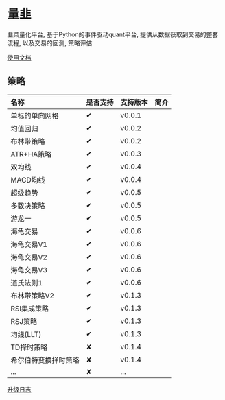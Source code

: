 量韭
===============
韭菜量化平台, 基于Python的事件驱动quant平台, 提供从数据获取到交易的整套流程, 以及交易的回测, 策略评估

[使用文档](docs/0-1.introduction.md)

策略
--------------------

| 名称         | 是否支持     | 支持版本   | 简介  |
|:-----------|:---------|:-------|:----|
| 单标的单向网格    | &#10004; | v0.0.1 |     |
| 均值回归       | &#10004; | v0.0.2 ||
| 布林带策略      | &#10004; | v0.0.2 ||
| ATR+HA策略   | &#10004; | v0.0.3 ||
| 双均线        | &#10004; | v0.0.4 ||
| MACD均线     | &#10004; | v0.0.4 ||
| 超级趋势       | &#10004; | v0.0.5 ||
| 多数决策略      | &#10004; | v0.0.5 ||
| 游龙一        | &#10004; | v0.0.5 ||
| 海龟交易       | &#10004; | v0.0.6 ||
| 海龟交易V1     | &#10004; | v0.0.6 ||
| 海龟交易V2     | &#10004; | v0.0.6 ||
| 海龟交易V3     | &#10004; | v0.0.6 ||
| 道氏法则1      | &#10004; | v0.0.6 ||
| 布林带策略V2    | &#10004; | v0.1.3 ||
| RSI集成策略    | &#10004; | v0.1.3 ||
| RSJ策略      | &#10004; | v0.1.3 ||
| 均线(LLT)    | &#10004; | v0.1.3 ||
| TD择时策略     | &#10008; | v0.1.4 ||
| 希尔伯特变换择时策略 | &#10008; | v0.1.4 ||
| ...        | &#10008; | ...    |




[升级日志](docs/0-2.change_log.md)